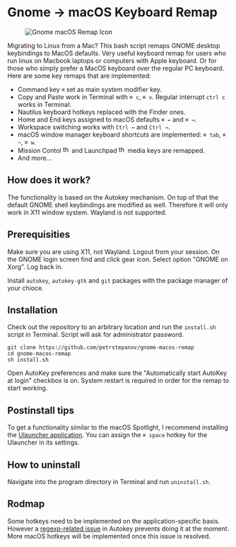 # Gnome → macOS Keyboard Remap

<figure>
  <img src="https://github.com/petrstepanov/gnome-macos-remap/blob/master/resources/gnome-macos-remap.png?raw=true" alt="Gnome macOS Remap Icon" />
</figure>

Migrating to Linux from a Mac? This bash script remaps GNOME desktop keybindings to MacOS defaults. Very useful keyboard remap for users who run linux on Macbook laptops or computers with Apple keyboard. Or for those who simply prefer a MacOS keyboard over the regular PC keyboard. Here are some key remaps that are implemented:

* Command key `⌘` set as main system modifier key.
* Copy and Paste work in Terminal with `⌘ c`, `⌘ v`. Regular interrupt `ctrl c` works in Terminal.
* Nautilus keyboard hotkeys replaced with the Finder ones.
* Home and End keys assigned to macOS defaults `⌘ ←` and `⌘ →`.
* Workspace switching works with `Ctrl ←` and `Ctrl →`.
* macOS window manager keyboard shortcuts are implemented: `⌘ tab`, `⌘ ~`, `⌘ w`.
* Mission Contol <img src="https://help.apple.com/assets/5E59C74D0946226F03EEDC17/5E59C7520946226F03EEDC2C/en_US/0a3719d8c9acde3a43680efa67ef11a2.png" alt="the Mission Control key" height="16px"> and Launchpad <img src="https://help.apple.com/assets/5E59C74D0946226F03EEDC17/5E59C7520946226F03EEDC2C/en_US/d6924e805b6d1a255218f1307a96ef25.png" alt="the Launchpad key" height="16px"/> media keys are remapped.
* And more...

## How does it work?
The functionality is based on the Autokey mechanism. On top of that the default GNOME shell keybindings are modified as well. Therefore it will only work in X11 window system. Wayland is not supported.

## Prerequisities
Make sure you are using X11, not Wayland. Logout from your session. On the GNOME login screen find and click gear icon. Select option "GNOME on Xorg". Log back in.

Install `autokey`, `autokey-gtk` and `git` packages with the package manager of your chioce.

## Installation
Check out the repository to an arbitrary location and run the `install.sh` script in Terminal. Script will ask for administrator password.

```
git clone https://github.com/petrstepanov/gnome-macos-remap
cd gnome-macos-remap
sh install.sh
```

Open AutoKey preferences and make sure the "Automatically start AutoKey at login" checkbox is on. 
System restart is required in order for the remap to start working.

## Postinstall tips
To get a functionality similar to the macOS Spotlight, I recommend installing the [Ulauncher application](https://ulauncher.io/). You can assign the `⌘ space` hotkey for the Ulauncher in its settings.

## How to uninstall
Navigate into the program directory in Terminal and run `uninstall.sh`.

## Rodmap
Some hotkeys need to be implemented on the application-specific basis. However a [regexp-related issue](https://github.com/autokey/autokey/issues/161) in Autokey prevents doing it at the moment. More macOS hotkeys will be implemented once this issue is resolved.
